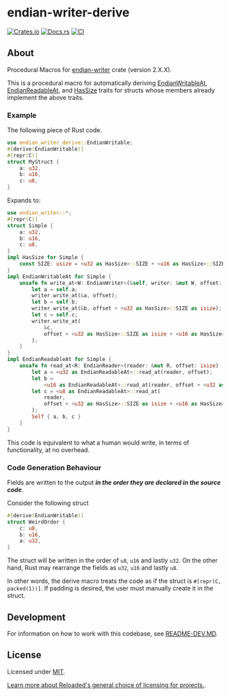 # endian-writer-derive

[![Crates.io](https://img.shields.io/crates/v/endian-writer-derive.svg)](https://crates.io/crates/endian-writer-derive)
[![Docs.rs](https://docs.rs/endian-writer-derive/badge.svg)](https://docs.rs/endian-writer-derive)
[![CI](https://github.com/Sewer56/endian-writer-derive/actions/workflows/rust.yml/badge.svg)](https://github.com/Sewer56/endian-writer-derive/actions)

## About

Procedural Macros for [endian-writer] crate (version 2.X.X).

This is a procedural macro for automatically deriving [EndianWritableAt], [EndianReadableAt],
and [HasSize] traits for structs whose members already implement the above traits.

### Example

The following piece of Rust code.

```rust
use endian_writer_derive::EndianWritable;
#[derive(EndianWritable)]
#[repr(C)]
struct MyStruct {
    a: u32,
    b: u16,
    c: u8,
}
```

Expands to:

```rust
use endian_writer::*;
#[repr(C)]
struct Simple {
    a: u32,
    b: u16,
    c: u8,
}
impl HasSize for Simple {
    const SIZE: usize = <u32 as HasSize>::SIZE + <u16 as HasSize>::SIZE + <u8 as HasSize>::SIZE;
}
impl EndianWritableAt for Simple {
    unsafe fn write_at<W: EndianWriter>(&self, writer: &mut W, offset: isize) {
        let a = self.a;
        writer.write_at(&a, offset);
        let b = self.b;
        writer.write_at(&b, offset + <u32 as HasSize>::SIZE as isize);
        let c = self.c;
        writer.write_at(
            &c,
            offset + <u32 as HasSize>::SIZE as isize + <u16 as HasSize>::SIZE as isize,
        );
    }
}
impl EndianReadableAt for Simple {
    unsafe fn read_at<R: EndianReader>(reader: &mut R, offset: isize) -> Self {
        let a = <u32 as EndianReadableAt>::read_at(reader, offset);
        let b =
            <u16 as EndianReadableAt>::read_at(reader, offset + <u32 as HasSize>::SIZE as isize);
        let c = <u8 as EndianReadableAt>::read_at(
            reader,
            offset + <u32 as HasSize>::SIZE as isize + <u16 as HasSize>::SIZE as isize,
        );
        Self { a, b, c }
    }
}
```

This code is equivalent to what a human would write, in terms of functionality, at no overhead.

### Code Generation Behaviour

Fields are written to the output ***in the order they are declared in the source code***.

Consider the following struct

```rust
#[derive(EndianWritable)]
struct WeirdOrder {
    c: u8,
    b: u16,
    a: u32,
}
```

The struct will be written in the order of `u8`, `u16` and lastly `u32`.
On the other hand, Rust may rearrange the fields as `u32`, `u16` and lastly `u8`.

In other words, the derive macro treats the code as if the struct is `#[repr(C, packed(1))]`.
If padding is desired, the user must manually create it in the struct.

## Development

For information on how to work with this codebase, see [README-DEV.MD](README-DEV.MD).

## License

Licensed under [MIT](./LICENSE).  

[Learn more about Reloaded's general choice of licensing for projects.][reloaded-license].  

[codecov]: https://about.codecov.io/
[crates-io-key]: https://crates.io/settings/tokens
[endian-writer]: https://crates.io/crates/endian-writer
[EndianWritableAt]: https://docs.rs/endian-writer/2.1.0/endian_writer/traits/trait.EndianWritableAt.html
[EndianReadableAt]: https://docs.rs/endian-writer/2.1.0/endian_writer/traits/trait.EndianReadableAt.html
[HasSize]: https://docs.rs/endian-writer/2.1.0/endian_writer/traits/trait.HasSize.html
[nuget-key]: https://www.nuget.org/account/apikeys
[reloaded-license]: https://reloaded-project.github.io/Reloaded.MkDocsMaterial.Themes.R2/Pages/license/